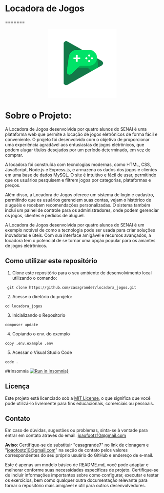 # Locadora de Jogos
=======
<div align= "center">

![Logo](https://github.com/casagrande7/locadora_jogos/blob/main/app/Assets/imagem/logoJogos.png)
</div>

# Sobre o Projeto:
A Locadora de Jogos desenvolvida por quatro alunos do SENAI é uma plataforma web que permite a locação de jogos eletrônicos de forma fácil e conveniente. O projeto foi desenvolvido com o objetivo de proporcionar uma experiência agradável aos entusiastas de jogos eletrônicos, que podem alugar títulos desejados por um período determinado, em vez de comprar.

A locadora foi construída com tecnologias modernas, como HTML, CSS, JavaScript, Node.js e Express.js, e armazena os dados dos jogos e clientes em uma base de dados MySQL. O site é intuitivo e fácil de usar, permitindo que os usuários pesquisem e filtrem jogos por categorias, plataformas e preços.

Além disso, a Locadora de Jogos oferece um sistema de login e cadastro, permitindo que os usuários gerenciem suas contas, vejam o histórico de aluguéis e recebam recomendações personalizadas. O sistema também inclui um painel de controle para os administradores, onde podem gerenciar os jogos, clientes e pedidos de aluguel.

A Locadora de Jogos desenvolvida por quatro alunos do SENAI é um exemplo notável de como a tecnologia pode ser usada para criar soluções inovadoras e úteis. Com sua interface amigável e recursos avançados, a locadora tem o potencial de se tornar uma opção popular para os amantes de jogos eletrônicos.

## Como utilizar este repositório

1. Clone este repositório para o seu ambiente de desenvolvimento local utilizando o comando:
```
 git clone https://github.com/casagrande7/locadora_jogos.git
```
2. Acesse o diretório do projeto:
```
cd locadora_jogos
```
3. Inicializando o Repositorio
```
composer update
```
4. Copiando o env. do exemplo
```
copy .env.example .env
```

5. Acessar o Visual Studio Code
```
code .
```


##Insomnia
[![Run in Insomnia}](https://insomnia.rest/images/run.svg)](https://insomnia.rest/run/?label=Locadora%20de%20Jogos&uri=https%3A%2F%2Fraw.githubusercontent.com%2Fshiinzinho%2Flocadora_jogos%2Fmain%2FInsomnia.json)

## Licença

Este projeto está licenciado sob a [MIT License](LICENSE), o que significa que você pode utilizá-lo livremente para fins educacionais, comerciais ou pessoais.

## Contato
Em caso de dúvidas, sugestões ou problemas, sinta-se à vontade para entrar em contato através do email: joaofootz10@gmail.com

**Aviso**: Certifique-se de substituir "casagrande7" no link de clonagem e "joaofootz10@gmail.com" na seção de contato pelos valores correspondentes do seu próprio usuário do GitHub e endereço de e-mail.

Este é apenas um modelo básico de README.md, você pode adaptar e melhorar conforme suas necessidades específicas de projeto. Certifique-se de incluir informações importantes sobre como configurar, executar e testar os exercícios, bem como qualquer outra documentação relevante para tornar o repositório mais amigável e útil para outros desenvolvedores.